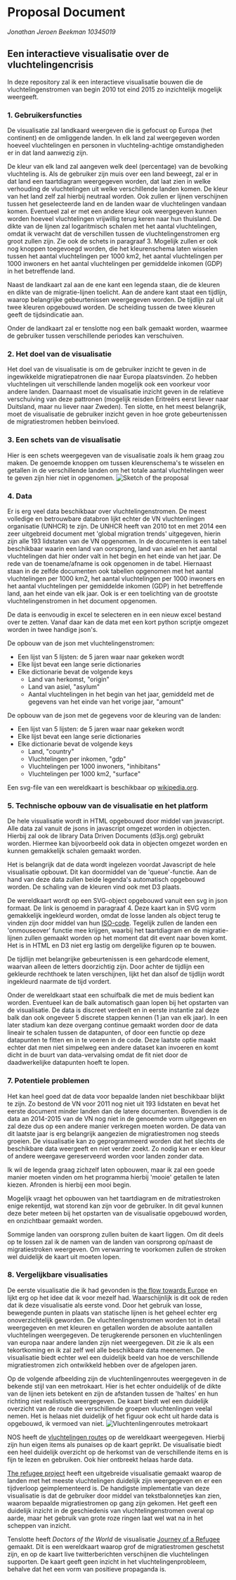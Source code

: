 # Proposal Document
*Jonathan Jeroen Beekman*
*10345019*

## Een interactieve visualisatie over de vluchtelingencrisis
In deze repository zal ik een interactieve visualisatie bouwen die de vluchtelingenstromen van begin 2010 tot eind 2015 zo inzichtelijk mogelijk weergeeft. 

### 1. Gebruikersfuncties

De visualisatie zal landkaard weergeven die is gefocust op Europa (het continent) en de omliggende landen. In elk land zal weergegeven worden hoeveel vluchtelingen en personen in vluchteling-achtige omstandigheden er in dat land aanwezig zijn.

De kleur van elk land zal aangeven welk deel (percentage) van de bevolking vluchteling is. Als de gebruiker zijn muis over een land beweegt, zal er in dat land een taartdiagram weergegeven worden, dat laat zien in welke verhouding de vluchtelingen uit welke verschillende landen komen. De kleur van het land zelf zal hierbij neutraal worden. Ook zullen er lijnen verschijnen tussen het geselecteerde land en de landen waar de vluchtelingen vandaan komen. Eventueel zal er met een andere kleur ook weergegeven kunnen worden hoeveel vluchtelingen vrijwillig terug keren naar hun thuisland. De dikte van de lijnen zal logaritmisch schalen met het aantal vluchtelingen, omdat ik verwacht dat de verschillen tussen de vluchtelingenstromen erg groot zullen zijn. Zie ook de schets in paragraaf 3. Mogelijk zullen er ook nog knoppen toegevoegd worden, die het kleurenschema laten wisselen tussen het aantal vluchtelingen per 1000 km2, het aantal vluchtelingen per 1000 inwoners en het aantal vluchtelingen per gemiddelde inkomen (GDP) in het betreffende land.

Naast de landkaart zal aan de ene kant een legenda staan, die de kleuren en dikte van de migratie-lijnen toelicht. Aan de andere kant staat een tijdlijn, waarop belangrijke gebeurtenissen weergegeven worden. De tijdlijn zal uit twee kleuren opgebouwd worden. De scheiding tussen de twee kleuren geeft de tijdsindicatie aan.

Onder de landkaart zal er tenslotte nog een balk gemaakt worden, waarmee de gebruiker tussen verschillende periodes kan verschuiven.

### 2. Het doel van de visualisatie

Het doel van de visualisatie is om de gebruiker inzicht te geven in de ingewikkelde migratiepatronen die naar Europa plaatsvinden. Zo hebben vluchtelingen uit verschillende landen mogelijk ook een voorkeur voor andere landen. Daarnaast moet de visualisatie inzicht geven in de relatieve verschuiving van deze pattronen (mogelijk reisden Eritreërs eerst liever naar Duitsland, maar nu liever naar Zweden). Ten slotte, en het meest belangrijk, moet de visualisatie de gebruiker inzicht geven in hoe grote gebeurtenissen de migratiestromen hebben beinvloed.

### 3. Een schets van de visualisatie

Hier is een schets weergegeven van de visualisatie zoals ik hem graag zou maken. De genoemde knoppen om tussen kleurenschema's te wisselen en getallen in de verschillende landen om het totale aantal vluchtelingen weer te geven zijn hier niet in opgenomen.
![Sketch of the proposal](doc/proposal-sketch.jpg)

### 4. Data

Er is erg veel data beschikbaar over vluchtelingenstromen. De meest volledige en betrouwbare databron lijkt echter de VN vluchtenlingen organisatie (UNHCR) te zijn. De UNHCR heeft van 2010 tot en met 2014 een zeer uitgebreid document met 'global migration trends' uitgegeven, hierin zijn alle 193 lidstaten van de VN opgenomen. In de documenten is een tabel beschikbaar waarin een land van oorsprong, land van asiel en het aantal vluchtelingen dat hier onder valt in het begin en het einde van het jaar. De rede van de toename/afname is ook opgenomen in de tabel. Hiernaast staan in de zelfde documenten ook tabellen opgenomen met het aantal vluchtelingen per 1000 km2, het aantal vluchtelingen per 1000 inwoners en het aantal vluchtelingen per gemiddelde inkomen (GDP) in het betreffende land, aan het einde van elk jaar. Ook is er een toelichting van de grootste vluchtelingenstromen in het document opgenomen.

De data is eenvoudig in excel te selecteren en in een nieuw excel bestand over te zetten. Vanaf daar kan de data met een kort python scriptje omgezet worden in twee handige json's. 

De opbouw van de json met vluchtelingenstromen:
* Een lijst van 5 lijsten: de 5 jaren waar naar gekeken wordt
* Elke lijst bevat een lange serie dictionaries
* Elke dictionarie bevat de volgende keys
	* Land van herkomst, "origin"
	* Land van asiel, "asylum"
	* Aantal vluchtelingen in het begin van het jaar, gemiddeld met de gegevens van het einde van het vorige jaar, "amount"

De opbouw van de json met de gegevens voor de kleuring van de landen:
* Een lijst van 5 lijsten: de 5 jaren waar naar gekeken wordt
* Elke lijst bevat een lange serie dictionaries
* Elke dictionarie bevat de volgende keys
	* Land, "country"
	* Vluchtelingen per inkomen, "gdp"
	* Vluchtelingen per 1000 inwoners, "inhibitans"
	* Vluchtelingen per 1000 km2, "surface"

Een svg-file van een wereldkaart is beschikbaar op [wikipedia.org](https://en.wikipedia.org/wiki/Wikipedia:Blank_maps).

### 5. Technische opbouw van de visualisatie en het platform

De hele visualisatie wordt in HTML opgebouwd door middel van javascript. Alle data zal vanuit de jsons in javascript omgezet worden in objecten. Hierbij zal ook de library Data Driven Documents (d3js.org) gebruikt worden. Hiermee kan bijvoorbeeld ook data in objecten omgezet worden en kunnen gemakkelijk schalen gemaakt worden.

Het is belangrijk dat de data wordt ingelezen voordat Javascript de hele visualisatie opbouwt. Dit kan doormiddel van de 'queue'-functie. Aan de hand van deze data zullen beide legenda's automatisch opgebouwd worden. De schaling van de kleuren vind ook met D3 plaats.

De wereldkaart wordt op een SVG-object opgebouwd vanuit een svg in json formaat. De link is genoemd in paragraaf 4. Deze kaart kan in SVG vorm gemakkelijk ingekleurd worden, omdat de losse landen als object terug te vinden zijn door middel van hun [ISO-code](https://nl.wikipedia.org/wiki/ISO_3166-1). Tegelijk zullen de landen een 'onmouseover' functie mee krijgen, waarbij het taartdiagram en de migratie-lijnen zullen gemaakt worden op het moment dat dit event naar boven komt. Het is in HTML en D3 niet erg lastig om dergelijke figuren op te bouwen. 

De tijdlijn met belangrijke gebeurtenissen is een gehardcode element, waarvan alleen de letters doorzichtig zijn. Door achter de tijdlijn een gekleurde rechthoek te laten verschijnen, lijkt het dan alsof de tijdlijn wordt ingekleurd naarmate de tijd vordert. 

Onder de wereldkaart staat een schuifbalk die met de muis bedient kan worden. Eventueel kan de balk automatisch gaan lopen bij het opstarten van de visualisatie. De data is discreet verdeelt en in eerste instantie zal deze balk dan ook ongeveer 5 discrete stappen kennen (1 jan van elk jaar). In een later stadium kan deze overgang continue gemaakt worden door de data lineair te schalen tussen de datapunten, of door een functie op deze datapunten te fitten en in te voeren in de code. Deze laatste optie maakt echter dat men niet simpelweg een andere dataset kan invoeren en komt dicht in de buurt van data-vervalsing omdat de fit niet door de daadwerkelijke datapunten hoeft te lopen.

### 7. Potentiele problemen

Het kan heel goed dat de data voor bepaalde landen niet beschikbaar blijkt te zijn. Zo bestond de VN voor 2011 nog niet uit 193 lidstaten en bevat het eerste document minder landen dan de latere documenten. Bovendien is de data an 2014-2015 van de VN nog niet in de genoemde vorm uitgegeven en zal deze dus op een andere manier verkregen moeten worden. De data van dit laatste jaar is erg belangrijk aangezien de migratiestromen nog steeds groeien. De visualisatie kan zo geprogrammeerd worden dat het slechts de beschikbare data weergeeft en niet verder zoekt. Zo nodig kan er een kleur of andere weergave gereserveerd worden voor landen zonder data.

Ik wil de legenda graag zichzelf laten opbouwen, maar ik zal een goede manier moeten vinden om het programma hierbij 'mooie' getallen te laten kiezen. Afronden is hierbij een mooi begin.

Mogelijk vraagt het opbouwen van het taartdiagram en de mitratiestroken enige rekentijd, wat storend kan zijn voor de gebruiker. In dit geval kunnen deze beter meteen bij het opstarten van de visualisatie opgebouwd worden, en onzichtbaar gemaakt worden.

Sommige landen van oorsprong zullen buiten de kaart liggen. Om dit deels op te lossen zal ik de namen van de landen van oorsprong op/naast de migratiestroken weergeven. Om verwarring te voorkomen zullen de stroken wel duidelijk de kaart uit moeten lopen.

### 8. Vergelijkbare visualisaties

De eerste visualisatie die ik had gevonden is [the flow towards Europe](http://www.lucify.com/the-flow-towards-europe/) en lijkt erg op het idee dat ik voor mezelf had. Waarschijnlijk is dit ook de reden dat ik deze visualisatie als eerste vond. Door het gebruik van losse, bewegende punten in plaats van statische lijnen is het geheel echter erg onoverzichtelijk geworden. De vluchtenlingenstromen worden tot in detail weergegeven en met kleuren en getallen worden de absolute aantallen vluchtelingen weergegeven. De terugkerende personen en vluchtenlingen van europa naar andere landen zijn niet weergegeven. Dit zie ik als een tekortkoming en ik zal zelf wel alle beschikbare data meenemen. De visualisatie biedt echter wel een duidelijk beeld van hoe de verschillende migratiestromen zich ontwikkeld hebben over de afgelopen jaren.

Op de volgende afbeelding zijn de vluchtenlingenroutes weergegeven in de bekende stijl van een metrokaart. Hier is het echter onduidelijk of de dikte van de lijnen iets betekent en zijn de afstanden tussen de 'haltes' en hun richting niet realistisch weergegeven. De kaart biedt wel een duidelijk overzicht van de route die verschillende groepen vluchtenlingen veelal nemen. Het is helaas niet duidelijk of het figuur ook echt uit harde data is opgebouwd, ik vermoed van niet.
![Vluchtenlingenroutes metrokaart](http://sargasso.nl/wp-content/uploads/2015/01/vluchtelingenroutes_metrokaart_klein.png)

NOS heeft de [vluchtelingen routes](http://app.nos.nl/datavisualisatie/vluchtelingen-routes/) op de wereldkaart weergegeven. Hierbij zijn hun eigen items als punaises op de kaart geprikt. De visualisatie biedt een heel duidelijk overzicht op de herkomst van de verschillende items en is fijn te lezen en gebruiken. Ook hier ontbreekt helaas harde data.

[The refugee project](http://www.therefugeeproject.org/#/2011) heeft een uitgebreide visualisatie gemaakt waarop de landen met het meeste vluchtelingen duidelijk zijn weergegeven en er een tijdverloop geimplementeerd is. De handigste implementatie van deze visualisatie is dat de gebruiker door middel van tekstbalonnetjes kan zien, waarom bepaalde migratiestromen op gang zijn gekomen. Het geeft een duidelijk inzicht in de geschiedenis van vluchtelingenstromen overal op aarde, maar het gebruik van grote roze ringen laat wel wat na in het scheppen van inzicht.

Tenslotte heeft *Doctors of the World* de visualisatie [Journey of a Refugee](http://www.refugeeswelcome.space/) gemaakt. Dit is een wereldkaart waarop grof de migratiestromen geschetst zijn, en op de kaart live twitterberichten verschijnen die vluchtelingen supporten. De kaart geeft geen inzicht in het vluchtelingenprobleem, behalve dat het een vorm van positieve propaganda is.